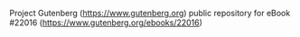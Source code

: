 Project Gutenberg (https://www.gutenberg.org) public repository for eBook #22016 (https://www.gutenberg.org/ebooks/22016)
